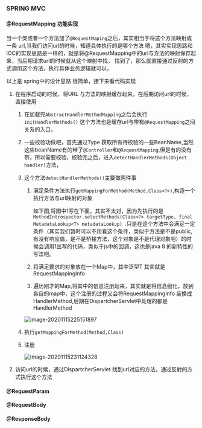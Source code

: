 
### SPRING MVC

#### @RequestMapping 功能实现

当一个类或者一个方法加了`@RequestMaping`之后，其实相当于将这个方法映射成一条 url,当我们访问url的时候，知道具体执行的是哪个方法
嗯，其实实现思路和IOC的实现思路是一样的，就是将@RequestMapping中的url与方法的映射保存起来，当后期请求url的时候就从这个映射中找，
找到了，那么就直接通过反射的方式调用这个方法，执行具体业务逻辑就可以，

以上是 spring中的设计思路 很简单，接下来看代码实现

1. 在程序启动的时候，将URL 与方法的映射缓存起来，在后期访问url的时候，直接使用
	
	1. 在加载完`AbstractHandlerMethodMapping`之后会执行`initHandlerMethods()` 这个方法也是缓存url与带有`@RequestMapping`之间关系的入口，
	
	2. 一些校验功做吧，首先通过Type 获取所有待校验的一些BeanName,当然这些beanName有的带了`@Controller`和`@RequestMapping`,但是有的没有带，所以需要校验，校验完之后，进入`detectHandlerMethods(Object handler)`方法，
	
	3. 这个方法`detectHandlerMethods()`主要做两件事
	
	   1. 满足条件方法执行`getMappingForMethod(Method,Class<?>)`,构造一个执行方法与url映射的对象
	
	      如下图,将图中1写在下面，其实不太对，因为先执行的是`MethodIntrospector.selectMethods(Class<?> targetType, final MetadataLookup<T> metadataLookup) `.只是在这个方法中会满足一定条件（其实我们暂时可以不用看这个条件，类似于方法是不是public,有没有响应值，是不是桥接方法，这个对象是不是代理对象吧）的时候会调用1出写的代码，类似于js中的回调，这也是java 8 的新特性的写法吧。
	
	   2. 将满足要求的对象放在一个Map中，其中泛型T 其实就是 RequestMappingInfo 
	
	   3. 遍历刚才的Map,将其中的信息注册起来，其实就是将信息细化，放到各自的map中，这个注册的过程又会将RequestMappingInfo 装换成HandlerMethod,后期在DispartcherServlet中处理的都是HandlerMethod
	
	   ![image-20201115225151897](C:\Users\Eric\AppData\Roaming\Typora\typora-user-images\image-20201115225151897.png)
	   
	4. 执行`getMappingForMethod(Method,Class)`
	
	5. 注册
	
	   ![image-20201115231124328](C:\Users\Eric\AppData\Roaming\Typora\typora-user-images\image-20201115231124328.png)
	
2. 访问url的时候，通过DispartcherServlet 找到url对应的方法，通过反射的方式执行这个方法



#### @RequestParam

#### @RequestBody

#### @ResponseBody

